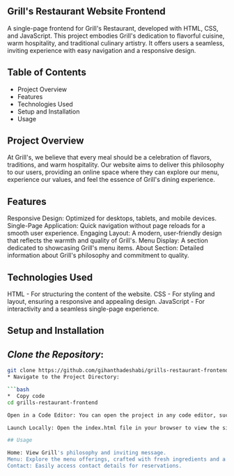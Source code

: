 ## Grill's Restaurant Website Frontend

A single-page frontend for Grill's Restaurant, developed with HTML, CSS, and JavaScript. This project embodies Grill's dedication to flavorful cuisine, warm hospitality, and traditional culinary artistry. It offers users a seamless, inviting experience with easy navigation and a responsive design.

## Table of Contents

* Project Overview
* Features
* Technologies Used
* Setup and Installation
* Usage


## Project Overview

At Grill's, we believe that every meal should be a celebration of flavors, traditions, and warm hospitality. Our website aims to deliver this philosophy to our users, providing an online space where they can explore our menu, experience our values, and feel the essence of Grill's dining experience.

## Features

Responsive Design: Optimized for desktops, tablets, and mobile devices.
Single-Page Application: Quick navigation without page reloads for a smooth user experience.
Engaging Layout: A modern, user-friendly design that reflects the warmth and quality of Grill's.
Menu Display: A section dedicated to showcasing Grill's menu items.
About Section: Detailed information about Grill's philosophy and commitment to quality.

## Technologies Used

HTML - For structuring the content of the website.
CSS - For styling and layout, ensuring a responsive and appealing design.
JavaScript - For interactivity and a seamless single-page experience.

## Setup and Installation

## *Clone the Repository*:

```bash
git clone https://github.com/gihanthadeshabi/grills-restaurant-frontend.git
* Navigate to the Project Directory:

```bash
*  Copy code
cd grills-restaurant-frontend

Open in a Code Editor: You can open the project in any code editor, such as VS Code.

Launch Locally: Open the index.html file in your browser to view the site locally.

## Usage

Home: View Grill's philosophy and inviting message.
Menu: Explore the menu offerings, crafted with fresh ingredients and a touch of culinary artistry.
Contact: Easily access contact details for reservations.
